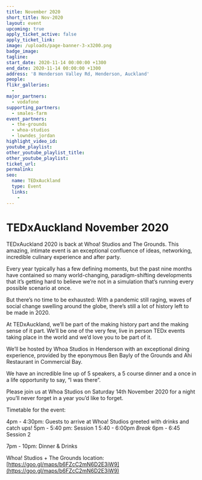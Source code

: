 ```yaml
---
title: November 2020
short_title: Nov-2020
layout: event
upcoming: true
apply_ticket_active: false
apply_ticket_link:
image: /uploads/page-banner-3-x3200.png
badge_image:
tagline:
start_date: 2020-11-14 00:00:00 +1300
end_date: 2020-11-14 00:00:00 +1300
address: '8 Henderson Valley Rd, Henderson, Auckland'
people:
flikr_galleries:
  -
major_partners:
  - vodafone
supporting_partners:
  - smales-farm
event_partners:
  - the-grounds
  - whoa-studios
  - lowndes_jordan
highlight_video_id:
youtube_playlist:
other_youtube_playlist_title:
other_youtube_playlist:
ticket_url:
permalink:
seo:
  name: TEDxAuckland
  type: Event
  links:
    -
---
```


# TEDxAuckland November 2020

TEDxAuckland 2020 is back at Whoa\! Studios and The Grounds. This amazing, intimate event is an exceptional confluence of ideas, networking, incredible culinary experience and after party.

Every year typically has a few defining moments, but the past nine months have contained so many world-changing, paradigm-shifting developments that it’s getting hard to believe we’re not in a simulation that’s running every possible scenario at once.

But there’s no time to be exhausted: With a pandemic still raging, waves of social change swelling around the globe, there’s still a lot of history left to be made in 2020.

At TEDxAuckland, we’ll be part of the making history part and the making sense of it part. We’ll be one of the very few, live in person TEDx events taking place in the world and we’d love you to be part of it.

We’ll be hosted by Whoa Studios in Henderson with an exceptional dining experience, provided by the eponymous Ben Bayly of the Grounds and Ahi Restaurant in Commercial Bay.

We have an incredible line up of 5 speakers, a 5 course dinner and a once in a life opportunity to say, “I was there”.

Please join us at Whoa Studios on Saturday 14th November 2020 for a night you’ll never forget in a year you’d like to forget.

Timetable for the event:

4pm - 4:30pm: Guests to arrive at Whoa\! Studios greeted with drinks and catch ups\! 5pm - 5:40 pm: Session 1 5:40 - 6:00pm *Break* 6pm - 6:45 Session 2

7pm - 10pm: Dinner & Drinks

Whoa\! Studios + The Grounds location: [https://goo.gl/maps/b6FZcC2mN6D2E3iW9](https://goo.gl/maps/b6FZcC2mN6D2E3iW9)